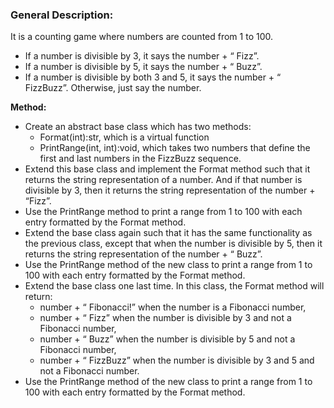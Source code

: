 ### General Description:

It is a counting game where numbers are counted from 1 to 100. 
- If a number is divisible by 3, it says the number + “ Fizz”. 
- If a number is divisible by 5, it says the number + “ Buzz”. 
- If a number is divisible by both 3 and 5, it says the number + “ FizzBuzz”. Otherwise, just say the number.


**Method:**
- Create an abstract base class which has two methods:
    - Format(int):str, which is a virtual function
    - PrintRange(int, int):void, which takes two numbers that define the first and last numbers in the FizzBuzz sequence.
- Extend this base class and implement the Format method such that it returns the string representation of a number. And if that number is divisible by 3, then it returns the string representation of the number +
“Fizz”.
- Use the PrintRange method to print a range from 1 to 100 with each entry formatted by the Format
method.
- Extend the base class again such that it has the same functionality as the previous class, except that when the number is divisible by 5, then it returns the string representation of the number + “ Buzz”.
- Use the PrintRange method of the new class to print a range from 1 to 100 with each entry formatted by the Format method.
- Extend the base class one last time. In this class, the Format method will return:
  - number + “ Fibonacci!” when the number is a Fibonacci number,
  - number + “ Fizz” when the number is divisible by 3 and not a Fibonacci number,
  - number + “ Buzz” when the number is divisible by 5 and not a Fibonacci number,
  - number + “ FizzBuzz” when the number is divisible by 3 and 5 and not a Fibonacci number.
- Use the PrintRange method of the new class to print a range from 1 to 100 with each entry formatted by
the Format method.

